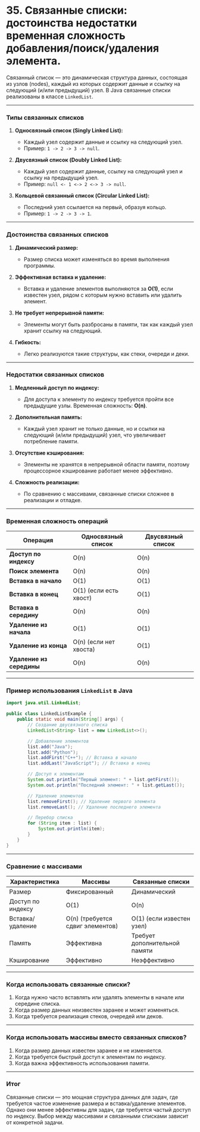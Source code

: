 # 35. Связанные списки: достоинства недостатки временная сложность добавления/поиск/удаления элемента.

Связанный список — это динамическая структура данных, состоящая из узлов (nodes), каждый из которых содержит данные и ссылку на следующий (и/или предыдущий) узел. В Java связанные списки реализованы в классе `LinkedList`.

---

### **Типы связанных списков**

1. **Односвязный список (Singly Linked List):**
   - Каждый узел содержит данные и ссылку на следующий узел.
   - Пример: `1 -> 2 -> 3 -> null`.

2. **Двусвязный список (Doubly Linked List):**
   - Каждый узел содержит данные, ссылку на следующий узел и ссылку на предыдущий узел.
   - Пример: `null <- 1 <-> 2 <-> 3 -> null`.

3. **Кольцевой связанный список (Circular Linked List):**
   - Последний узел ссылается на первый, образуя кольцо.
   - Пример: `1 -> 2 -> 3 -> 1`.

---

### **Достоинства связанных списков**

1. **Динамический размер:**
   - Размер списка может изменяться во время выполнения программы.

2. **Эффективная вставка и удаление:**
   - Вставка и удаление элементов выполняются за **O(1)**, если известен узел, рядом с которым нужно вставить или удалить элемент.

3. **Не требует непрерывной памяти:**
   - Элементы могут быть разбросаны в памяти, так как каждый узел хранит ссылку на следующий.

4. **Гибкость:**
   - Легко реализуются такие структуры, как стеки, очереди и деки.

---

### **Недостатки связанных списков**

1. **Медленный доступ по индексу:**
   - Для доступа к элементу по индексу требуется пройти все предыдущие узлы. Временная сложность: **O(n)**.

2. **Дополнительная память:**
   - Каждый узел хранит не только данные, но и ссылки на следующий (и/или предыдущий) узел, что увеличивает потребление памяти.

3. **Отсутствие кэширования:**
   - Элементы не хранятся в непрерывной области памяти, поэтому процессорное кэширование работает менее эффективно.

4. **Сложность реализации:**
   - По сравнению с массивами, связанные списки сложнее в реализации и отладке.

---

### **Временная сложность операций**

| Операция                | Односвязный список | Двусвязный список |
|-------------------------|--------------------|-------------------|
| **Доступ по индексу**   | O(n)               | O(n)              |
| **Поиск элемента**      | O(n)               | O(n)              |
| **Вставка в начало**    | O(1)               | O(1)              |
| **Вставка в конец**     | O(1) (если есть хвост) | O(1)              |
| **Вставка в середину**  | O(n)               | O(n)              |
| **Удаление из начала**  | O(1)               | O(1)              |
| **Удаление из конца**   | O(n) (если нет хвоста) | O(1)              |
| **Удаление из середины**| O(n)               | O(n)              |

---

### **Пример использования `LinkedList` в Java**

```java
import java.util.LinkedList;

public class LinkedListExample {
    public static void main(String[] args) {
        // Создание двусвязного списка
        LinkedList<String> list = new LinkedList<>();

        // Добавление элементов
        list.add("Java");
        list.add("Python");
        list.addFirst("C++"); // Вставка в начало
        list.addLast("JavaScript"); // Вставка в конец

        // Доступ к элементам
        System.out.println("Первый элемент: " + list.getFirst());
        System.out.println("Последний элемент: " + list.getLast());

        // Удаление элементов
        list.removeFirst(); // Удаление первого элемента
        list.removeLast(); // Удаление последнего элемента

        // Перебор списка
        for (String item : list) {
            System.out.println(item);
        }
    }
}
```

---

### **Сравнение с массивами**

| Характеристика          | Массивы                          | Связанные списки               |
|-------------------------|----------------------------------|--------------------------------|
| Размер                  | Фиксированный                   | Динамический                  |
| Доступ по индексу       | O(1)                            | O(n)                          |
| Вставка/удаление        | O(n) (требуется сдвиг элементов)| O(1) (если известен узел)     |
| Память                 | Эффективна                      | Требует дополнительной памяти |
| Кэширование            | Эффективно                      | Неэффективно                  |

---

### **Когда использовать связанные списки?**
1. Когда нужно часто вставлять или удалять элементы в начале или середине списка.
2. Когда размер данных неизвестен заранее и может изменяться.
3. Когда требуется реализация стеков, очередей или деков.

---

### **Когда использовать массивы вместо связанных списков?**
1. Когда размер данных известен заранее и не изменяется.
2. Когда требуется быстрый доступ к элементам по индексу.
3. Когда важна эффективность использования памяти.

---

### **Итог**
Связанные списки — это мощная структура данных для задач, где требуется частое изменение размера и вставка/удаление элементов. Однако они менее эффективны для задач, где требуется частый доступ по индексу. Выбор между массивами и связанными списками зависит от конкретной задачи.
